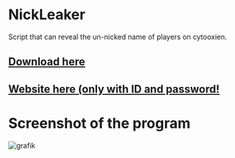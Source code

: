 # NickLeaker

Script that can reveal the un-nicked name of players on cytooxien.

## [Download here](https://github.com/CytooxienDE/NickLeaker/releases/download/v1.0/Nick_Leaker.exe)

## [Website here (only with ID and password!](http://cxn.azurewebsites.net/swagger/)

# Screenshot of the program
![grafik](https://github.com/CytooxienDE/NickLeaker/assets/72726961/7b8ceb43-7660-45fc-9e93-24bb25bc78ab)
